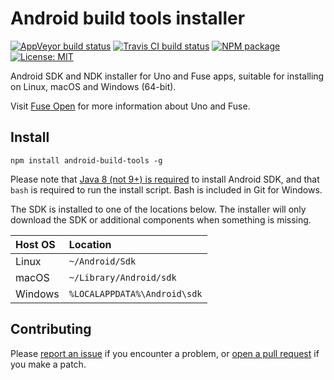 # Android build tools installer

[![AppVeyor build status](https://img.shields.io/appveyor/ci/mortend/android-build-tools/master.svg?logo=appveyor&logoColor=silver&style=flat-square)](https://ci.appveyor.com/project/mortend/android-build-tools/branch/master)
[![Travis CI build status](https://img.shields.io/travis/mortend/android-build-tools/master.svg?style=flat-square)](https://travis-ci.org/mortend/android-build-tools)
[![NPM package](https://img.shields.io/npm/v/android-build-tools.svg?style=flat-square)](https://www.npmjs.com/package/android-build-tools)
[![License: MIT](https://img.shields.io/github/license/fuse-open/uno.svg?style=flat-square)](LICENSE)

Android SDK and NDK installer for Uno and Fuse apps, suitable for installing on Linux, macOS and Windows (64-bit).

Visit [Fuse Open](https://fuseopen.com/) for more information about Uno and Fuse.

## Install

```
npm install android-build-tools -g
```

Please note that [Java 8 (not 9+) is required](https://stackoverflow.com/questions/46402772/failed-to-install-android-sdk-java-lang-noclassdeffounderror-javax-xml-bind-a) to install Android SDK, and that `bash` is required to run the install script. Bash is included in Git for Windows.

The SDK is installed to one of the locations below. The installer will only download the SDK or additional components when something is missing.

| Host OS  | Location                      |
|:---------|:------------------------------|
| Linux    | `~/Android/Sdk`               |
| macOS    | `~/Library/Android/sdk`       |
| Windows  | `%LOCALAPPDATA%\Android\sdk`  |

## Contributing

Please [report an issue](https://github.com/mortend/android-build-tools/issues) if you encounter a problem, or [open a pull request](https://github.com/mortend/android-build-tools/pulls) if you make a patch.
